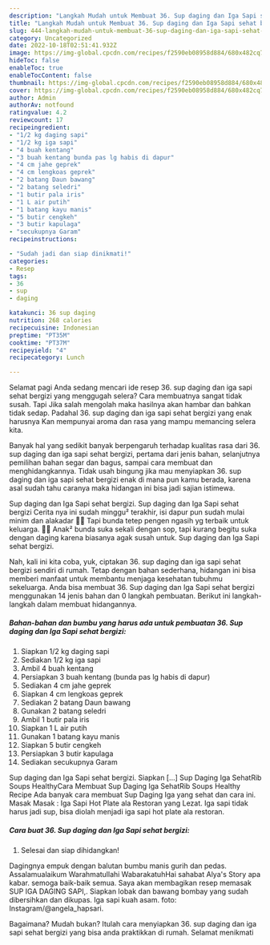 ```yaml
---
description: "Langkah Mudah untuk Membuat 36. Sup daging dan Iga Sapi sehat bergizi Anti Gagal"
title: "Langkah Mudah untuk Membuat 36. Sup daging dan Iga Sapi sehat bergizi Anti Gagal"
slug: 444-langkah-mudah-untuk-membuat-36-sup-daging-dan-iga-sapi-sehat-bergizi-anti-gagal
category: Uncategorized
date: 2022-10-18T02:51:41.932Z
image: https://img-global.cpcdn.com/recipes/f2590eb08958d884/680x482cq70/36-sup-daging-dan-iga-sapi-sehat-bergizi-foto-resep-utama.jpg
hideToc: false
enableToc: true
enableTocContent: false
thumbnail: https://img-global.cpcdn.com/recipes/f2590eb08958d884/680x482cq70/36-sup-daging-dan-iga-sapi-sehat-bergizi-foto-resep-utama.jpg
cover: https://img-global.cpcdn.com/recipes/f2590eb08958d884/680x482cq70/36-sup-daging-dan-iga-sapi-sehat-bergizi-foto-resep-utama.jpg
author: Admin
authorAv: notfound
ratingvalue: 4.2
reviewcount: 17
recipeingredient:
- "1/2 kg daging sapi"
- "1/2 kg iga sapi"
- "4 buah kentang"
- "3 buah kentang bunda pas lg habis di dapur"
- "4 cm jahe geprek"
- "4 cm lengkoas geprek"
- "2 batang Daun bawang"
- "2 batang seledri"
- "1 butir pala iris"
- "1 L air putih"
- "1 batang kayu manis"
- "5 butir cengkeh"
- "3 butir kapulaga"
- "secukupnya Garam"
recipeinstructions:

- "Sudah jadi dan siap dinikmati!"
categories:
- Resep
tags:
- 36
- sup
- daging

katakunci: 36 sup daging 
nutrition: 268 calories
recipecuisine: Indonesian
preptime: "PT35M"
cooktime: "PT37M"
recipeyield: "4"
recipecategory: Lunch

---
```



Selamat pagi Anda sedang mencari ide resep 36. sup daging dan iga sapi sehat bergizi yang menggugah selera? Cara membuatnya sangat tidak susah. Tapi Jika salah mengolah maka hasilnya akan hambar dan bahkan tidak sedap. Padahal 36. sup daging dan iga sapi sehat bergizi yang enak harusnya Kan mempunyai aroma dan rasa yang mampu memancing selera kita.


Banyak hal yang sedikit banyak berpengaruh terhadap kualitas rasa dari 36. sup daging dan iga sapi sehat bergizi, pertama dari jenis bahan, selanjutnya pemilihan bahan segar dan bagus, sampai cara membuat dan menghidangkannya. Tidak usah bingung jika mau menyiapkan 36. sup daging dan iga sapi sehat bergizi enak di mana pun kamu berada, karena asal sudah tahu caranya maka hidangan ini bisa jadi sajian istimewa.

Sup daging dan Iga Sapi sehat bergizi. Sup daging dan Iga Sapi sehat bergizi Cerita nya ini sudah minggu² terakhir, isi dapur pun sudah mulai minim dan alakadar 🤭🤭 Tapi bunda tetep pengen ngasih yg terbaik untuk keluarga. 🥰🥰 Anak² bunda suka sekali dengan sop, tapi kurang begitu suka dengan daging karena biasanya agak susah untuk. Sup daging dan Iga Sapi sehat bergizi.


Nah, kali ini kita coba, yuk, ciptakan 36. sup daging dan iga sapi sehat bergizi sendiri di rumah. Tetap dengan bahan sederhana, hidangan ini bisa memberi manfaat untuk membantu menjaga kesehatan tubuhmu sekeluarga. Anda bisa membuat 36. Sup daging dan Iga Sapi sehat bergizi menggunakan 14 jenis bahan dan 0 langkah pembuatan. Berikut ini langkah-langkah dalam membuat hidangannya.

<!--inarticleads1-->

##### Bahan-bahan dan bumbu yang harus ada untuk pembuatan 36. Sup daging dan Iga Sapi sehat bergizi:

1. Siapkan 1/2 kg daging sapi
1. Sediakan 1/2 kg iga sapi
1. Ambil 4 buah kentang
1. Persiapkan 3 buah kentang (bunda pas lg habis di dapur)
1. Sediakan 4 cm jahe geprek
1. Siapkan 4 cm lengkoas geprek
1. Sediakan 2 batang Daun bawang
1. Gunakan 2 batang seledri
1. Ambil 1 butir pala iris
1. Siapkan 1 L air putih
1. Gunakan 1 batang kayu manis
1. Siapkan 5 butir cengkeh
1. Persiapkan 3 butir kapulaga
1. Sediakan secukupnya Garam


Sup daging dan Iga Sapi sehat bergizi. Siapkan […] Sup Daging Iga SehatRib Soups HealthyCara Membuat Sup Daging Iga SehatRib Soups Healthy Recipe Ada banyak cara membuat Sup Daging Iga yang sehat dan cara ini. Masak Masak : Iga Sapi Hot Plate ala Restoran yang Lezat. Iga sapi tidak harus jadi sup, bisa diolah menjadi iga sapi hot plate ala restoran. 

<!--inarticleads2-->

##### Cara buat 36. Sup daging dan Iga Sapi sehat bergizi:


1. Selesai dan siap dihidangkan!

Dagingnya empuk dengan balutan bumbu manis gurih dan pedas. Assalamualaikum Warahmatullahi WabarakatuhHai sahabat Alya&#39;s Story apa kabar. semoga baik-baik semua. Saya akan membagikan resep memasak SUP IGA DAGING SAPI,. Siapkan lobak dan bawang bombay yang sudah dibersihkan dan dikupas. Iga sapi kuah asam. foto: Instagram/@angela_hapsari. 

Bagaimana? Mudah bukan? Itulah cara menyiapkan 36. sup daging dan iga sapi sehat bergizi yang bisa anda praktikkan di rumah. Selamat menikmati
